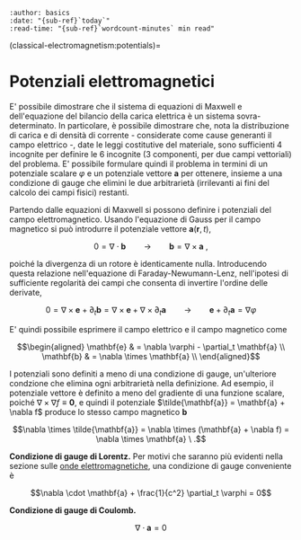 ```{article-info}
:author: basics
:date: "{sub-ref}`today`"
:read-time: "{sub-ref}`wordcount-minutes` min read"
```

(classical-electromagnetism:potentials)=
# Potenziali elettromagnetici

E' possibile dimostrare che il sistema di equazioni di Maxwell e dell'equazione del bilancio della carica elettrica è un sistema sovra-determinato.
In particolare, è possibile dimostrare che, nota la distribuzione di carica e di densità di corrente - considerate come cause generanti il campo elettrico -, date le leggi costitutive del materiale, sono sufficienti 4 incognite per definire le 6 incognite (3 componenti, per due campi vettoriali) del problema.
E' possibile formulare quindi il problema in termini di un potenziale scalare $\varphi$ e un potenziale vettore $\mathbf{a}$ per ottenere, insieme a una condizione di gauge che elimini le due arbitrarietà (irrilevanti ai fini del calcolo dei campi fisici) restanti.

Partendo dalle equazioni di Maxwell si possono definire i potenziali del campo elettromagnetico. Usando l'equazione di Gauss per il campo magnetico si può introdurre il potenziale vettore $\mathbf{a}(\mathbf{r},t)$,

$$0 = \nabla \cdot \mathbf{b} \qquad \rightarrow \qquad \mathbf{b} = \nabla \times \mathbf{a} \ ,$$

poiché la divergenza di un rotore è identicamente nulla. Introducendo questa relazione nell'equazione di Faraday-Newumann-Lenz, nell'ipotesi di sufficiente regolarità dei campi che consenta di invertire l'ordine delle derivate,

$$0 = \nabla \times \mathbf{e} + \partial_t \mathbf{b} = \nabla \times \mathbf{e} + \nabla \times \partial_t \mathbf{a} \qquad \rightarrow \qquad \mathbf{e} + \partial_t \mathbf{a} = \nabla \varphi$$

E' quindi possibile esprimere il campo elettrico e il campo magnetico come

$$\begin{aligned}
 \mathbf{e} & = \nabla \varphi - \partial_t \mathbf{a} \\
 \mathbf{b} & = \nabla \times \mathbf{a} \\
\end{aligned}$$

I potenziali sono definiti a meno di una condizione di gauge, un'ulteriore condzione che elimina ogni arbitrarietà nella definizione.
Ad esempio, il potenziale vettore è definito a meno del gradiente di una funzione scalare, poiché $\nabla \times \nabla f \equiv \mathbf{0}$, e quindi il potenziale $\tilde{\mathbf{a}} = \mathbf{a} + \nabla f$ produce lo stesso campo magnetico $\mathbf{b}$

$$\nabla \times \tilde{\mathbf{a}} = \nabla \times (\mathbf{a} + \nabla f) = \nabla \times \mathbf{a} \ .$$

**Condizione di gauge di Lorentz.** Per motivi che saranno più evidenti nella sezione sulle [onde elettromagnetiche](classical-electromagnetism:waves), una condizione di gauge conveniente è

$$\nabla \cdot \mathbf{a} + \frac{1}{c^2} \partial_t \varphi = 0$$

**Condizione di gauge di Coulomb.**

$$\nabla \cdot \mathbf{a} = 0$$




